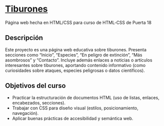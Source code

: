 # [Tiburones](https://andresrhm.github.io/Puerta-18.github.io/)
Página web hecha en HTML/CSS para curso de HTML‑CSS de Puerta 18

## Descripción
Este proyecto es una página web educativa sobre tiburones. Presenta secciones como “Inicio”, “Especies”, “En peligro de extinción”, “Más asombrosos” y “Contacto”. Incluye además enlaces a noticias o artículos interesantes sobre tiburones, aportando contenido informativo (como curiosidades sobre ataques, especies peligrosas o datos científicos).

## Objetivos del curso
* Practicar la estructuración de documentos HTML (uso de listas, enlaces, encabezados, secciones).
* Trabajar con CSS para diseño visual (estilos, posicionamiento, navegación).
* Aplicar buenas prácticas de accesibilidad y semántica web.
